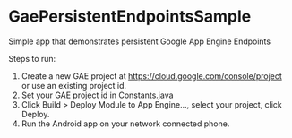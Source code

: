 # GaePersistentEndpointsSample
Simple app that demonstrates persistent Google App Engine Endpoints

Steps to run:

1. Create a new GAE project at https://cloud.google.com/console/project or use an existing project id.
2. Set your GAE project id in Constants.java
3. Click Build > Deploy Module to App Engine..., select your project, click Deploy.
4. Run the Android app on your network connected phone.

